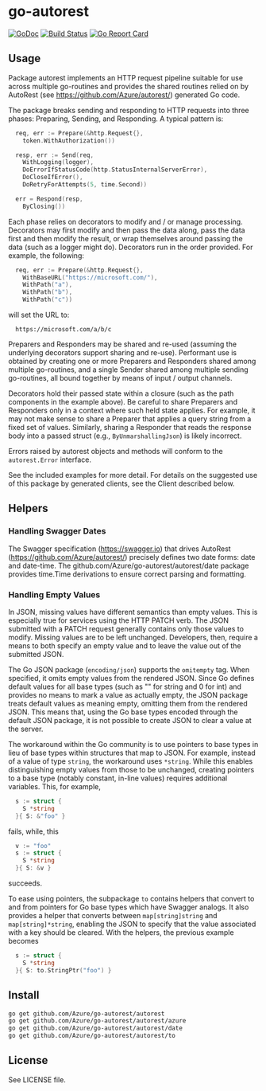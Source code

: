 # go-autorest

[![GoDoc](https://godoc.org/github.com/Azure/go-autorest/autorest?status.png)](https://godoc.org/github.com/Azure/go-autorest/autorest) [![Build Status](https://travis-ci.org/Azure/go-autorest.svg?branch=master)](https://travis-ci.org/Azure/go-autorest) [![Go Report Card](http://goreportcard.com/badge/Azure/go-autorest)](http://goreportcard.com/report/Azure/go-autorest)

## Usage
Package autorest implements an HTTP request pipeline suitable for use across multiple go-routines
and provides the shared routines relied on by AutoRest (see https://github.com/Azure/autorest/)
generated Go code.

The package breaks sending and responding to HTTP requests into three phases: Preparing, Sending,
and Responding. A typical pattern is:

```go
  req, err := Prepare(&http.Request{},
    token.WithAuthorization())

  resp, err := Send(req,
    WithLogging(logger),
    DoErrorIfStatusCode(http.StatusInternalServerError),
    DoCloseIfError(),
    DoRetryForAttempts(5, time.Second))

  err = Respond(resp,
    ByClosing())
```

Each phase relies on decorators to modify and / or manage processing. Decorators may first modify
and then pass the data along, pass the data first and then modify the result, or wrap themselves
around passing the data (such as a logger might do). Decorators run in the order provided. For
example, the following:

```go
  req, err := Prepare(&http.Request{},
    WithBaseURL("https://microsoft.com/"),
    WithPath("a"),
    WithPath("b"),
    WithPath("c"))
```

will set the URL to:

```
  https://microsoft.com/a/b/c
```

Preparers and Responders may be shared and re-used (assuming the underlying decorators support
sharing and re-use). Performant use is obtained by creating one or more Preparers and Responders
shared among multiple go-routines, and a single Sender shared among multiple sending go-routines,
all bound together by means of input / output channels.

Decorators hold their passed state within a closure (such as the path components in the example
above). Be careful to share Preparers and Responders only in a context where such held state
applies. For example, it may not make sense to share a Preparer that applies a query string from a
fixed set of values. Similarly, sharing a Responder that reads the response body into a passed
struct (e.g., `ByUnmarshallingJson`) is likely incorrect.

Errors raised by autorest objects and methods will conform to the `autorest.Error` interface.

See the included examples for more detail. For details on the suggested use of this package by
generated clients, see the Client described below.

## Helpers

### Handling Swagger Dates

The Swagger specification (https://swagger.io) that drives AutoRest
(https://github.com/Azure/autorest/) precisely defines two date forms: date and date-time. The
github.com/Azure/go-autorest/autorest/date package provides time.Time derivations to ensure correct
parsing and formatting.

### Handling Empty Values

In JSON, missing values have different semantics than empty values. This is especially true for
services using the HTTP PATCH verb. The JSON submitted with a PATCH request generally contains
only those values to modify. Missing values are to be left unchanged. Developers, then, require a
means to both specify an empty value and to leave the value out of the submitted JSON.

The Go JSON package (`encoding/json`) supports the `omitempty` tag. When specified, it omits
empty values from the rendered JSON. Since Go defines default values for all base types (such as ""
for string and 0 for int) and provides no means to mark a value as actually empty, the JSON package
treats default values as meaning empty, omitting them from the rendered JSON. This means that, using
the Go base types encoded through the default JSON package, it is not possible to create JSON to
clear a value at the server.

The workaround within the Go community is to use pointers to base types in lieu of base types within
structures that map to JSON. For example, instead of a value of type `string`, the workaround uses
`*string`. While this enables distinguishing empty values from those to be unchanged, creating
pointers to a base type (notably constant, in-line values) requires additional variables. This, for
example,

```go
  s := struct {
    S *string
  }{ S: &"foo" }
```
fails, while, this

```go
  v := "foo"
  s := struct {
    S *string
  }{ S: &v }
```
succeeds.

To ease using pointers, the subpackage `to` contains helpers that convert to and from pointers for
Go base types which have Swagger analogs. It also provides a helper that converts between
`map[string]string` and `map[string]*string`, enabling the JSON to specify that the value
associated with a key should be cleared. With the helpers, the previous example becomes

```go
  s := struct {
    S *string
  }{ S: to.StringPtr("foo") }
```

## Install

```bash
go get github.com/Azure/go-autorest/autorest
go get github.com/Azure/go-autorest/autorest/azure
go get github.com/Azure/go-autorest/autorest/date
go get github.com/Azure/go-autorest/autorest/to
```

## License

See LICENSE file.
